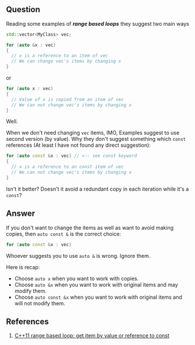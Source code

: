 ## Question

Reading some examples of ***range based loops*** they suggest two main ways

```c++
std::vector<MyClass> vec;

for (auto &x : vec)
{
  // x is a reference to an item of vec
  // We can change vec's items by changing x 
}
```

or

```c++
for (auto x : vec)
{
  // Value of x is copied from an item of vec
  // We can not change vec's items by changing x
}
```

Well.

When we don't need changing `vec` items, IMO, Examples suggest to use second version (by value). Why they don't suggest something which `const` references (At least I have not found any direct suggestion):

```c++
for (auto const &x : vec) // <-- see const keyword
{
  // x is a reference to an const item of vec
  // We can not change vec's items by changing x 
}
```

Isn't it better? Doesn't it avoid a redundant copy in each iteration while it's a `const`?

## Answer

If you don't want to change the items as well as want to avoid making copies, then `auto const &` is the correct choice:

```c++
for (auto const &x : vec)
```

Whoever suggests you to use `auto &` is wrong. Ignore them.

Here is recap:

- Choose `auto x` when you want to work with copies.
- Choose `auto &x` when you want to work with original items and may modify them.
- Choose `auto const &x` when you want to work with original items and will not modify them.

## References

1. [C++11 range based loop: get item by value or reference to const](https://stackoverflow.com/questions/15176104/c11-range-based-loop-get-item-by-value-or-reference-to-const/15176127)
